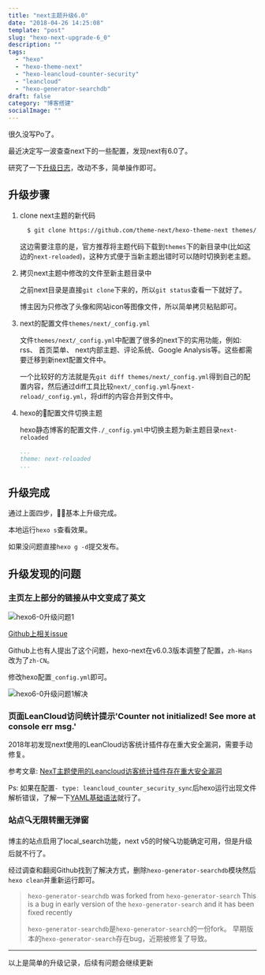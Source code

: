 ```yaml
---
title: "next主题升级6.0"
date: "2018-04-26 14:25:08"
template: "post"
slug: "hexo-next-upgrade-6_0"
description: ""
tags:
  - "hexo"
  - "hexo-theme-next"
  - "hexo-leancloud-counter-security"
  - "leancloud"
  - "hexo-generator-searchdb"
draft: false
category: "博客搭建"
socialImage: ""
---
```

很久没写Po了。

最近决定写一波查查next下的一些配置，发现next有6.0了。

研究了一下[升级日志](https://github.com/theme-next/hexo-theme-next/blob/master/docs/zh-CN/UPDATE-FROM-5.1.X.md "升级日志")，改动不多，简单操作即可。

## 升级步骤

1. clone next主题的新代码

    ```bash
      $ git clone https://github.com/theme-next/hexo-theme-next themes/next-reloaded
    ```

    这边需要注意的是，官方推荐将主题代码下载到`themes`下的新目录中(比如这边的`next-reloaded`)，这种方式便于当新主题出错时可以随时切换到老主题。

1. 拷贝next主题中修改的文件至新主题目录中

    之前next目录是直接`git clone`下来的，所以`git status`查看一下就好了。

    博主因为只修改了头像和网站icon等图像文件，所以简单拷贝粘贴即可。

1. next的配置文件`themes/next/_config.yml`

    文件`themes/next/_config.yml`中配置了很多的next下的实用功能，例如: rss、 首页菜单、 next内部主题、评论系统、Google Analysis等。这些都需要迁移到新next配置文件中。

    一个比较好的方法就是先`git diff themes/next/_config.yml`得到自己的配置内容，然后通过diff工具比较`next/_config.yml`与`next-reload/_config.yml`，将diff的内容合并到文件中。

1. hexo的配置文件切换主题

    hexo静态博客的配置文件`./_config.yml`中切换主题为新主题目录`next-reloaded`

    ```yml
    ...
    theme: next-reloaded
    ...
    ```

## 升级完成

通过上面四步，基本上升级完成。

本地运行`hexo s`查看效果。

如果没问题直接`hexo g -d`提交发布。

## 升级发现的问题

### 主页左上部分的链接从中文变成了英文

![hexo6-0升级问题1](hexo6_0-problem1.jpg)

[Github上相关issue](https://github.com/theme-next/hexo-theme-next/issues/157 "set `language: zh-Hans` invalid [renamed `zh-Hans` to `zh-CN`]")

Github上也有人提出了这个问题，hexo-next在v6.0.3版本调整了配置，`zh-Hans`改为了`zh-CN`。

修改hexo配置`_config.yml`即可。

![hexo6-0升级问题1解决](hexo6_0-problem1_solved.jpg)

### 页面LeanCloud访问统计提示'Counter not initialized! See more at console err msg.'

2018年初发现next使用的LeanCloud访客统计插件存在重大安全漏洞，需要手动修复。

参考文章: [NexT主题使用的Leancloud访客统计插件存在重大安全漏洞](https://leaferx.online/2018/02/11/lc-security/)

Ps: 如果在配置`- type: leancloud_counter_security_sync`后hexo运行出现文件解析错误，了解一下[YAML基础语法](http://yaml.org/)就行了。

### 站点🔍无限转圈无弹窗

博主的站点启用了local_search功能，next v5的时候🔍功能确定可用，但是升级后就不行了。

经过调查和翻阅Github找到了解决方式，删除`hexo-generator-searchdb`模块然后`hexo clean`并重新运行即可。

> `hexo-generator-searchdb` was forked from `hexo-generator-search`
> This is a bug in early version of the `hexo-generator-search` and it has been fixed recently
>
> `hexo-generator-searchdb`是`hexo-generator-search`的一份fork。
> 早期版本的`hexo-generator-search`存在bug，近期被修复了导致。

---

以上是简单的升级记录，后续有问题会继续更新
